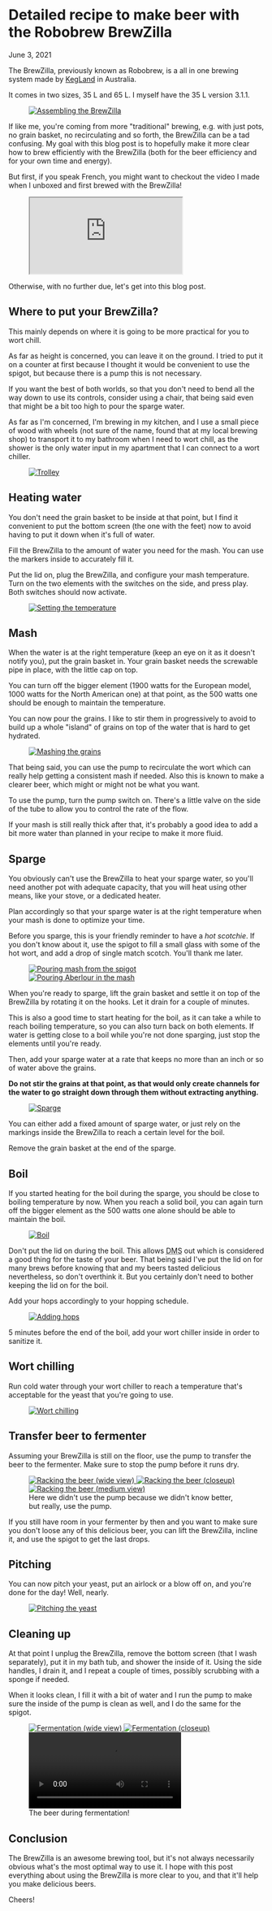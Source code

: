 # Detailed recipe to make beer with the Robobrew BrewZilla
June 3, 2021

The BrewZilla, previously known as Robobrew, is a all in one brewing
system made by [KegLand] in Australia.

[KegLand]: https://www.kegland.com.au/

It comes in two sizes, 35 L and 65 L. I myself have the 35 L version
3.1.1.

<figure class="center">
  <a href="../../img/2021/06/brewzilla/assembly.jpg">
    <img alt="Assembling the BrewZilla" src="../../img/2021/06/brewzilla/assembly.jpg">
  </a>
</figure>

If like me, you're coming from more "traditional" brewing, e.g. with
just pots, no grain basket, no recirculating and so forth, the BrewZilla
can be a tad confusing. My goal with this blog post is to hopefully make
it more clear how to brew efficiently with the BrewZilla (both for the
beer efficiency and for your own time and energy).

But first, if you speak French, you might want to checkout the video I
made when I unboxed and first brewed with the BrewZilla!

<figure class="video">
  <iframe src="https://www.youtube.com/embed/arQ4Yutbitk" allowfullscreen></iframe>
</figure>

Otherwise, with no further due, let's get into this blog post.

## Where to put your BrewZilla?

This mainly depends on where it is going to be more practical for you to
wort chill.

As far as height is concerned, you can leave it on the ground. I tried
to put it on a counter at first because I thought it would be convenient
to use the spigot, but because there is a pump this is not necessary.

If you want the best of both worlds, so that you don't need to bend all
the way down to use its controls, consider using a chair, that being
said even that might be a bit too high to pour the sparge water.

As far as I'm concerned, I'm brewing in my kitchen, and I use a small
piece of wood with wheels (not sure of the name, found that at my local
brewing shop) to transport it to my bathroom when I need to wort chill,
as the shower is the only water input in my apartment that I can
connect to a wort chiller.

<figure class="center">
  <a href="../../img/2021/06/brewzilla/trolley.jpg">
    <img alt="Trolley" src="../../img/2021/06/brewzilla/trolley.jpg">
  </a>
</figure>

## Heating water

You don't need the grain basket to be inside at that point, but I find
it convenient to put the bottom screen (the one with the feet) now to
avoid having to put it down when it's full of water.

Fill the BrewZilla to the amount of water you need for the mash. You can
use the markers inside to accurately fill it.

Put the lid on, plug the BrewZilla, and configure your mash temperature.
Turn on the two elements with the switches on the side, and press play.
Both switches should now activate.

<figure class="center">
  <a href="../../img/2021/06/brewzilla/temperature.jpg">
    <img alt="Setting the temperature" src="../../img/2021/06/brewzilla/temperature.jpg">
  </a>
</figure>

## Mash

When the water is at the right temperature (keep an eye on it as it
doesn't notify you), put the grain basket in. Your grain basket needs
the screwable pipe in place, with the little cap on top.

You can turn off the bigger element (1900 watts for the European
model, 1000 watts for the North American one) at that point, as the 500
watts one should be enough to maintain the temperature.

You can now pour the grains. I like to stir them in progressively to
avoid to build up a whole "island" of grains on top of the water that is
hard to get hydrated.

<figure class="center">
  <a href="../../img/2021/06/brewzilla/mash.jpg">
    <img alt="Mashing the grains" src="../../img/2021/06/brewzilla/mash.jpg">
  </a>
</figure>

That being said, you can use the pump to recirculate the wort which can
really help getting a consistent mash if needed. Also this is known to
make a clearer beer, which might or might not be what you want.

To use the pump, turn the pump switch on. There's a little valve on the
side of the tube to allow you to control the rate of the flow.

If your mash is still really thick after that, it's probably a good idea
to add a bit more water than planned in your recipe to make it more
fluid.

## Sparge

You obviously can't use the BrewZilla to heat your sparge water, so
you'll need another pot with adequate capacity, that you will heat using
other means, like your stove, or a dedicated heater.

Plan accordingly so that your sparge water is at the right temperature
when your mash is done to optimize your time.

Before you sparge, this is your friendly reminder to have a *hot
scotchie*. If you don't know about it, use the spigot to fill a small
glass with some of the hot wort, and add a drop of single match scotch.
You'll thank me later.

<figure class="grid grid-2">
  <a href="../../img/2021/06/brewzilla/spigot.jpg">
    <img alt="Pouring mash from the spigot" src="../../img/2021/06/brewzilla/spigot.jpg">
  </a>
  <a href="../../img/2021/06/brewzilla/scotchie.jpg">
    <img alt="Pouring Aberlour in the mash" src="../../img/2021/06/brewzilla/scotchie.jpg">
  </a>
</figure>

When you're ready to sparge, lift the grain basket and settle it on top
of the BrewZilla by rotating it on the hooks. Let it drain for a couple
of minutes.

This is also a good time to start heating for the boil, as it can take a
while to reach boiling temperature, so you can also turn back on both
elements. If water is getting close to a boil while you're not done
sparging, just stop the elements until you're ready.

Then, add your sparge water at a rate that keeps no more than an inch or
so of water above the grains.

**Do not stir the grains at that point, as that would only create
channels for the water to go straight down through them without
extracting anything.**

<figure class="center">
  <a href="../../img/2021/06/brewzilla/sparge.jpg">
    <img alt="Sparge" src="../../img/2021/06/brewzilla/sparge.jpg">
  </a>
</figure>

You can either add a fixed amount of sparge water, or just rely on the
markings inside the BrewZilla to reach a certain level for the boil.

Remove the grain basket at the end of the sparge.

## Boil

If you started heating for the boil during the sparge, you should be
close to boiling temperature by now. When you reach a solid boil, you
can again turn off the bigger element as the 500 watts one alone should
be able to maintain the boil.


<figure class="center">
  <a href="../../img/2021/06/brewzilla/boil.jpg">
    <img alt="Boil" src="../../img/2021/06/brewzilla/boil.jpg">
  </a>
</figure>

Don't put the lid on during the boil. This allows <abbr title="Dimethyl sulfide">DMS</abbr>
out which is considered a good thing for the taste of your beer. That
being said I've put the lid on for many brews before knowing that and my
beers tasted delicious nevertheless, so don't overthink it. But you
certainly don't need to bother keeping the lid on for the boil.

Add your hops accordingly to your hopping schedule.

<figure class="center">
  <a href="../../img/2021/06/brewzilla/hop.jpg">
    <img alt="Adding hops" src="../../img/2021/06/brewzilla/hop.jpg">
  </a>
</figure>

5 minutes before the end of the boil, add your wort chiller inside in
order to sanitize it.

## Wort chilling

Run cold water through your wort chiller to reach a temperature that's
acceptable for the yeast that you're going to use.

<figure class="center">
  <a href="../../img/2021/06/brewzilla/chill.jpg">
    <img alt="Wort chilling" src="../../img/2021/06/brewzilla/chill.jpg">
  </a>
</figure>

## Transfer beer to fermenter

Assuming your BrewZilla is still on the floor, use the pump to transfer
the beer to the fermenter. Make sure to stop the pump before it runs
dry.

<div class="oversized">
  <figure class="grid grid-3 grid-grow">
    <a href="../../img/2021/06/brewzilla/rack-1.jpg">
      <img alt="Racking the beer (wide view)" src="../../img/2021/06/brewzilla/rack-1.jpg">
    </a>
    <a href="../../img/2021/06/brewzilla/rack-2.jpg">
      <img alt="Racking the beer (closeup)" src="../../img/2021/06/brewzilla/rack-2.jpg">
    </a>
    <a href="../../img/2021/06/brewzilla/rack-3.jpg">
      <img alt="Racking the beer (medium view)" src="../../img/2021/06/brewzilla/rack-3.jpg">
    </a>
    <figcaption>Here we didn't use the pump because we didn't know better, but really, use the pump.</figcaption>
  </figure>
</div>

If you still have room in your fermenter by then and you want to
make sure you don't loose any of this delicious beer, you can lift the
BrewZilla, incline it, and use the spigot to get the last drops.

## Pitching

You can now pitch your yeast, put an airlock or a blow off on, and
you're done for the day! Well, nearly.

<figure class="center">
  <a href="../../img/2021/06/brewzilla/yeast.jpg">
    <img alt="Pitching the yeast" src="../../img/2021/06/brewzilla/yeast.jpg">
  </a>
</figure>

## Cleaning up

At that point I unplug the BrewZilla, remove the bottom screen (that I
wash separately), put it in my bath tub, and shower the inside of it.
Using the side handles, I drain it, and I repeat a couple of times,
possibly scrubbing with a sponge if needed.

When it looks clean, I fill it with a bit of water and I run the pump to
make sure the inside of the pump is clean as well, and I do the same for
the spigot.

<figure class="grid grid-2 grid-grow">
  <a href="../../img/2021/06/brewzilla/ferment-1.jpg">
    <img alt="Fermentation (wide view)" src="../../img/2021/06/brewzilla/ferment-1.jpg">
  </a>
  <a href="../../img/2021/06/brewzilla/ferment-2.jpg">
    <img alt="Fermentation (closeup)" src="../../img/2021/06/brewzilla/ferment-2.jpg">
  </a>
  <video src="../../img/2021/06/brewzilla/fermenting.mp4" loop controls></video>
  <figcaption>The beer during fermentation!</figcaption>
</figure>

## Conclusion

The BrewZilla is an awesome brewing tool, but it's not always
necessarily obvious what's the most optimal way to use it. I hope with
this post everything about using the BrewZilla is more clear to you, and
that it'll help you make delicious beers.

Cheers!
